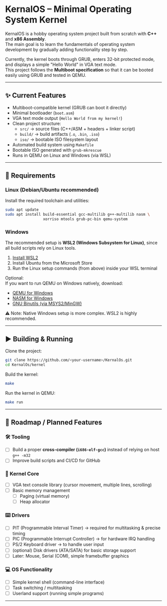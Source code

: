 # KernalOS – Minimal Operating System Kernel

KernalOS is a hobby operating system project built from scratch with **C++** and **x86 Assembly**.  
The main goal is to learn the fundamentals of operating system development by gradually adding functionality step by step.

Currently, the kernel boots through GRUB, enters 32-bit protected mode, and displays a simple "Hello World" in VGA text mode.  
This project follows the **Multiboot specification** so that it can be booted easily using GRUB and tested in QEMU.

---

## ✨ Current Features
- Multiboot-compatible kernel (GRUB can boot it directly)
- Minimal bootloader (`boot.asm`)
- VGA text mode output (`Hello World from my kernel!`)
- Clean project structure:
    - `src/` → source files (C++/ASM + headers + linker script)
    - `build/` → build artifacts (`.o`, `.bin`, `.iso`)
    - `iso/` → bootable ISO filesystem layout
- Automated build system using `Makefile`
- Bootable ISO generated with `grub-mkrescue`
- Runs in QEMU on Linux and Windows (via WSL)

---

## 🔧 Requirements

### Linux (Debian/Ubuntu recommended)
Install the required toolchain and utilities:

```bash
sudo apt update
sudo apt install build-essential gcc-multilib g++-multilib nasm \
                 xorriso mtools grub-pc-bin qemu-system
```
### Windows
The recommended setup is **WSL2 (Windows Subsystem for Linux)**, since all build scripts rely on Linux tools.

1. [Install WSL2](https://learn.microsoft.com/en-us/windows/wsl/install)
2. Install Ubuntu from the Microsoft Store
3. Run the Linux setup commands (from above) inside your WSL terminal

Optional:  
If you want to run QEMU on Windows natively, download:
- [QEMU for Windows](https://qemu.weilnetz.de/w64/)  
- [NASM for Windows](https://www.nasm.us/pub/nasm/releasebuilds/)  
- [GNU Binutils (via MSYS2/MinGW)](https://www.msys2.org/)  

⚠️ Note: Native Windows setup is more complex. WSL2 is highly recommended.

---

## ▶️ Building & Running

Clone the project:
```bash
git clone https://github.com/<your-username>/KernalOs.git
cd KernalOs/kernel
```
Build the kernel:
```bash
make
```
Run the kernel in QEMU:
```bash
make run
```

---

## 📅 Roadmap / Planned Features

### 🛠 Tooling
- [ ] Build a proper **cross-compiler (`i686-elf-gcc`)** instead of relying on host `g++ -m32`
- [ ] Improve build scripts and CI/CD for GitHub

### 🧩 Kernel Core
- [ ] VGA text console library (cursor movement, multiple lines, scrolling)
- [ ] Basic memory management
    - [ ] Paging (virtual memory)
    - [ ] Heap allocator

### ⌨️ Drivers
- [ ] PIT (Programmable Interval Timer) → required for multitasking & precise timing
- [ ] PIC (Programmable Interrupt Controller) → for hardware IRQ handling
- [ ] PS/2 Keyboard driver → to handle user input
- [ ] (optional) Disk drivers (ATA/SATA) for basic storage support
- [ ] Later: Mouse, Serial (COM), simple framebuffer graphics

### 💻 OS Functionality
- [ ] Simple kernel shell (command-line interface)
- [ ] Task switching / multitasking
- [ ] Userland support (running simple programs)

---
